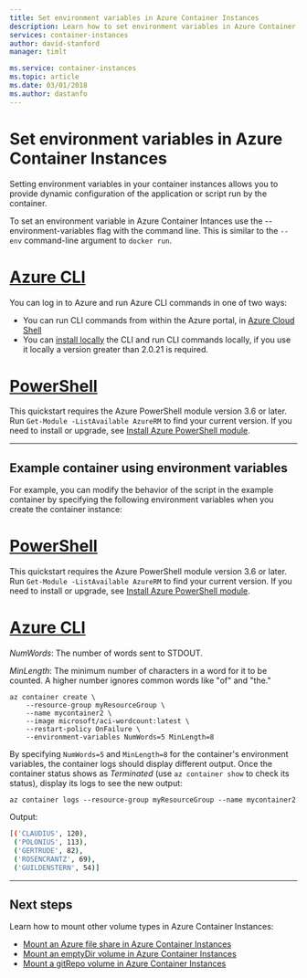 ```yaml
---
title: Set environment variables in Azure Container Instances
description: Learn how to set environment variables in Azure Container Instances
services: container-instances
author: david-stanford
manager: timlt

ms.service: container-instances
ms.topic: article
ms.date: 03/01/2018
ms.author: dastanfo
---
```


# Set environment variables in Azure Container Instances
Setting environment variables in your container instances allows you to provide dynamic configuration of the application or script run by the container. 

To set an environment variable in Azure Container Intances use the --environment-variables flag with the command line.  This is similar to the `--env` command-line argument to `docker run`.

# [Azure CLI](#tab/azure-cli)

You can log in to Azure and run Azure CLI commands in one of two ways:

- You can run CLI commands from within the Azure portal, in [Azure Cloud Shell][azure-cloud-shell]
- You can [install locally][azure-cli-install] the CLI and run CLI commands locally, if you use it locally a version greater than 2.0.21 is required. 

# [PowerShell](#tab/powershell)

This quickstart requires the Azure PowerShell module version 3.6 or later. Run `Get-Module -ListAvailable AzureRM` to find your current version. If you need to install or upgrade, see [Install Azure PowerShell module](/powershell/azure/install-azurerm-ps).

---

## Example container using environment variables
For example, you can modify the behavior of the script in the example container by specifying the following environment variables when you create the container instance:

# [PowerShell](#tab/powershell)

This quickstart requires the Azure PowerShell module version 3.6 or later. Run `Get-Module -ListAvailable AzureRM` to find your current version. If you need to install or upgrade, see [Install Azure PowerShell module]().

# [Azure CLI](#tab/azure-cli)

*NumWords*: The number of words sent to STDOUT.

*MinLength*: The minimum number of characters in a word for it to be counted. A higher number ignores common words like "of" and "the."

```azurecli-interactive
az container create \
    --resource-group myResourceGroup \
    --name mycontainer2 \
    --image microsoft/aci-wordcount:latest \
    --restart-policy OnFailure \
    --environment-variables NumWords=5 MinLength=8
```

By specifying `NumWords=5` and `MinLength=8` for the container's environment variables, the container logs should display different output. Once the container status shows as *Terminated* (use `az container show` to check its status), display its logs to see the new output:

```azurecli-interactive
az container logs --resource-group myResourceGroup --name mycontainer2
```

Output:

```bash
[('CLAUDIUS', 120),
 ('POLONIUS', 113),
 ('GERTRUDE', 82),
 ('ROSENCRANTZ', 69),
 ('GUILDENSTERN', 54)]
```

---

## Next steps

Learn how to mount other volume types in Azure Container Instances:

* [Mount an Azure file share in Azure Container Instances](container-instances-volume-azure-files.md)
* [Mount an emptyDir volume in Azure Container Instances](container-instances-volume-emptydir.md)
* [Mount a gitRepo volume in Azure Container Instances](container-instances-volume-gitrepo.md)

<!-- LINKS - External -->
[tmpfs]: https://wikipedia.org/wiki/Tmpfs

<!-- LINKS Internal -->
[azure-cloud-shell]: ../cloud-shell/overview.md
[azure-cli-install]: /cli/azure/
[azure-powershell-install]: /powershell/azure/install-azurerm-ps